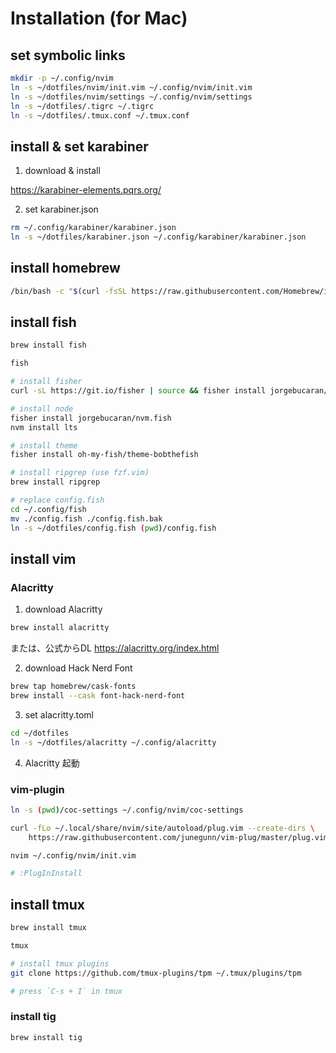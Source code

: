 # Installation (for Mac)

## set symbolic links
```sh
mkdir -p ~/.config/nvim
ln -s ~/dotfiles/nvim/init.vim ~/.config/nvim/init.vim
ln -s ~/dotfiles/nvim/settings ~/.config/nvim/settings
ln -s ~/dotfiles/.tigrc ~/.tigrc
ln -s ~/dotfiles/.tmux.conf ~/.tmux.conf
```

## install & set karabiner
1. download & install

https://karabiner-elements.pqrs.org/

2. set karabiner.json

```sh
rm ~/.config/karabiner/karabiner.json
ln -s ~/dotfiles/karabiner.json ~/.config/karabiner/karabiner.json
```

## install homebrew
```sh
/bin/bash -c "$(curl -fsSL https://raw.githubusercontent.com/Homebrew/install/HEAD/install.sh)"
```

## install fish
```sh
brew install fish

fish

# install fisher
curl -sL https://git.io/fisher | source && fisher install jorgebucaran/fisher

# install node
fisher install jorgebucaran/nvm.fish
nvm install lts

# install theme
fisher install oh-my-fish/theme-bobthefish 

# install ripgrep (use fzf.vim)
brew install ripgrep

# replace config.fish
cd ~/.config/fish
mv ./config.fish ./config.fish.bak
ln -s ~/dotfiles/config.fish (pwd)/config.fish
```

## install vim 
### Alacritty
1. download Alacritty

```sh
brew install alacritty
```

または、公式からDL
https://alacritty.org/index.html

2. download Hack Nerd Font

```sh
brew tap homebrew/cask-fonts
brew install --cask font-hack-nerd-font
```

3. set alacritty.toml

```sh
cd ~/dotfiles
ln -s ~/dotfiles/alacritty ~/.config/alacritty
```

4. Alacritty 起動

### vim-plugin
```sh
ln -s (pwd)/coc-settings ~/.config/nvim/coc-settings

curl -fLo ~/.local/share/nvim/site/autoload/plug.vim --create-dirs \
    https://raw.githubusercontent.com/junegunn/vim-plug/master/plug.vim

nvim ~/.config/nvim/init.vim

# :PlugInInstall
```

## install tmux
```sh
brew install tmux

tmux

# install tmux plugins
git clone https://github.com/tmux-plugins/tpm ~/.tmux/plugins/tpm

# press `C-s + I` in tmux
```

### install tig
```sh
brew install tig
```
